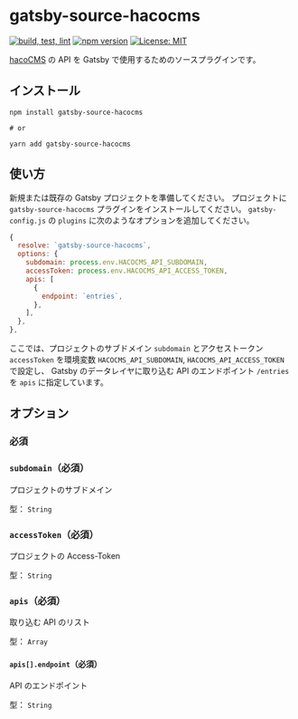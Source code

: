 # gatsby-source-hacocms

[![build, test, lint](https://github.com/hacocms/gatsby-source-hacocms/actions/workflows/test.yml/badge.svg)](https://github.com/hacocms/gatsby-source-hacocms/actions/workflows/test.yml)
[![npm version](https://badge.fury.io/js/gatsby-source-hacocms.svg)](https://badge.fury.io/js/gatsby-source-hacocms)
[![License: MIT](https://img.shields.io/badge/License-MIT-yellow.svg)](https://opensource.org/licenses/MIT)

[hacoCMS](https://hacocms.com/) の API を Gatsby で使用するためのソースプラグインです。

## インストール

```
npm install gatsby-source-hacocms

# or

yarn add gatsby-source-hacocms
```

## 使い方

新規または既存の Gatsby プロジェクトを準備してください。
プロジェクトに `gatsby-source-hacocms` プラグインをインストールしてください。
`gatsby-config.js` の `plugins` に次のようなオプションを追加してください。

```js
{
  resolve: `gatsby-source-hacocms`,
  options: {
    subdomain: process.env.HACOCMS_API_SUBDOMAIN,
    accessToken: process.env.HACOCMS_API_ACCESS_TOKEN,
    apis: [
      {
        endpoint: `entries`,
      },
    ],
  },
},
```

ここでは、プロジェクトのサブドメイン `subdomain` とアクセストークン `accessToken` を環境変数 `HACOCMS_API_SUBDOMAIN`, `HACOCMS_API_ACCESS_TOKEN` で設定し、
Gatsby のデータレイヤに取り込む API のエンドポイント `/entries` を `apis` に指定しています。

## オプション

### 必須

### `subdomain`（必須）

プロジェクトのサブドメイン

型： `String`

### `accessToken`（必須）

プロジェクトの Access-Token

型： `String`

### `apis`（必須）

取り込む API のリスト

型： `Array`

#### `apis[].endpoint`（必須）

API のエンドポイント

型： `String`
